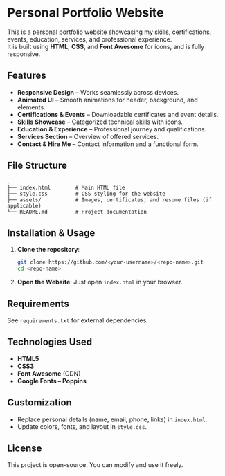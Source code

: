 # Personal Portfolio Website

This is a personal portfolio website showcasing my skills, certifications, events, education, services, and professional experience.  
It is built using **HTML**, **CSS**, and **Font Awesome** for icons, and is fully responsive.

## Features
- **Responsive Design** – Works seamlessly across devices.
- **Animated UI** – Smooth animations for header, background, and elements.
- **Certifications & Events** – Downloadable certificates and event details.
- **Skills Showcase** – Categorized technical skills with icons.
- **Education & Experience** – Professional journey and qualifications.
- **Services Section** – Overview of offered services.
- **Contact & Hire Me** – Contact information and a functional form.

## File Structure
```
.
├── index.html        # Main HTML file
├── style.css         # CSS styling for the website
├── assets/           # Images, certificates, and resume files (if applicable)
└── README.md         # Project documentation
```

## Installation & Usage
1. **Clone the repository**:
   ```bash
   git clone https://github.com/<your-username>/<repo-name>.git
   cd <repo-name>
   ```

2. **Open the Website**:
   Just open `index.html` in your browser.

## Requirements
See `requirements.txt` for external dependencies.

## Technologies Used
- **HTML5**
- **CSS3**
- **Font Awesome** (CDN)
- **Google Fonts – Poppins**

## Customization
- Replace personal details (name, email, phone, links) in `index.html`.
- Update colors, fonts, and layout in `style.css`.

## License
This project is open-source. You can modify and use it freely.
